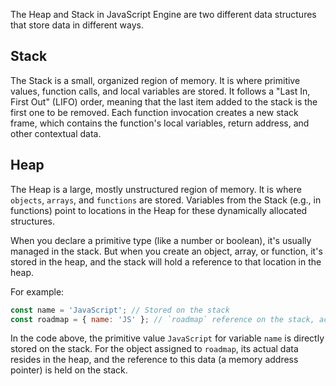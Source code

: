 The Heap and Stack in JavaScript Engine are two different data structures that store data in different ways.

## Stack

The Stack is a small, organized region of memory. It is where primitive values, function calls, and local variables are stored. It follows a "Last In, First Out" (LIFO) order, meaning that the last item added to the stack is the first one to be removed. Each function invocation creates a new stack frame, which contains the function's local variables, return address, and other contextual data.

## Heap

The Heap is a large, mostly unstructured region of memory. It is where `objects`, `arrays`, and `functions` are stored. Variables from the Stack (e.g., in functions) point to locations in the Heap for these dynamically allocated structures.

When you declare a primitive type (like a number or boolean), it's usually managed in the stack. But when you create an object, array, or function, it's stored in the heap, and the stack will hold a reference to that location in the heap.

For example:

```js
const name = 'JavaScript'; // Stored on the stack
const roadmap = { name: 'JS' }; // `roadmap` reference on the stack, actual object { name: 'JS' } in the heap
```

In the code above, the primitive value `JavaScript` for variable `name` is directly stored on the stack. For the object assigned to `roadmap`, its actual data resides in the heap, and the reference to this data (a memory address pointer) is held on the stack.
